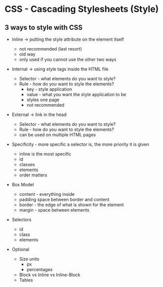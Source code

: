# CSS - Cascading Stylesheets (Style)

## 3 ways to style with CSS

- Inline -> putting the style attribute on the element itself
  - not recommended (last resort)
  - old way
  - only used if you cannot use the other two ways

- Internal -> using style tags inside the HTML file
  - Selector - what elements do you want to style?
  - Rule - how do you want to style the elements?
    - key - style application
    - value - what you want the style application to be
    - styles one page
    - not recommended

- External -> link in the head
  - Selector - what elements do you want to style?
  - Rule - how do you want to style the elements?
  - can be used on multiple HTML pages

- Specificity - more specific a selector is, the more priority it is given
  - inline is the most specific
  - id
  - classes
  - elements
  - order matters

- Box Model
  - content - everything inside
  - padding space between border and content
  - border - the edge of what is shown for the element
  - margin - space between elements

- Selectors
  - id
  - class
  - elements

- Optional
  - Size units
    - px
    - percentages
  - Block vs Inline vs Inline-Block
  - Tables
